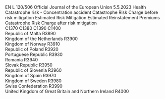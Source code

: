 EN  L 120/506 Official Journal of the European Union 5.5.2023
 Health Catastrophe risk - Concentration accident  Catastrophe Risk Charge 
before risk mitigation  Estimated Risk Mitigation  Estimated Reinstatement 
Premiums  Catastrophe Risk Charge 
after risk mitigation  
C1370  C1380  C1390  C1400  
Republic of Malta  R3890  
Kingdom of the Netherlands  R3900  
Kingdom of Norway  R3910  
Republic of Poland  R3920  
Portuguese Republic  R3930  
Romania  R3940  
Slovak Republic  R3950  
Republic of Slovenia  R3960  
Kingdom of Spain  R3970  
Kingdom of Sweden  R3980  
Swiss Confederation  R3990  
United Kingdom of Great Britain and Northern Ireland  R4000
